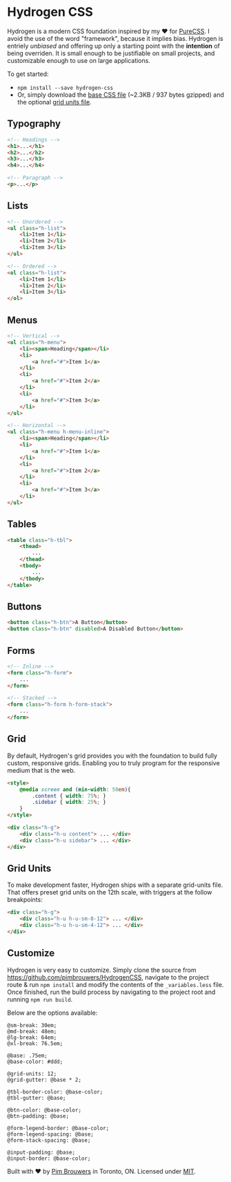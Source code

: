 # Hydrogen CSS

Hydrogen is a modern CSS foundation inspired by my ♥ for [PureCSS](https://purecss.io/). I avoid the use of the word "framework", because it implies bias. Hydrogen is entriely _unbiased_ and offering up only a starting point with the **intention** of being overriden. It is small enough to be justifiable on small projects, and customizable enough to use on large applications.

To get started:

- `npm install --save hydrogen-css`
- Or, simply download the [base CSS file](https://raw.githubusercontent.com/pimbrouwers/HydrogenCSS/master/dist/hydrogen.min.css) (~2.3KB / 937 bytes gzipped) and the optional [grid units file](https://raw.githubusercontent.com/pimbrouwers/HydrogenCSS/master/dist/hydrogen.grid-units.min.css).


## Typography

```html
<!-- Headings -->
<h1>...</h1>
<h2>...</h2>
<h3>...</h3>
<h4>...</h4>

<!-- Paragraph -->
<p>...</p>
```

## Lists
```html
<!-- Unordered -->
<ul class="h-list">
    <li>Item 1</li>
    <li>Item 2</li>
    <li>Item 3</li>
</ul> 

<!-- Ordered --> 
<ol class="h-list"> 
    <li>Item 1</li> 
    <li>Item 2</li>
    <li>Item 3</li>
</ol> 
```

## Menus
```html
<!-- Vertical -->
<ul class="h-menu">
    <li><span>Heading</span></li>
    <li>
        <a href="#">Item 1</a>
    </li>
    <li>
        <a href="#">Item 2</a>
    </li>
    <li>
        <a href="#">Item 3</a>
    </li>
</ul>

<!-- Horizontal -->
<ul class="h-menu h-menu-inline">
    <li><span>Heading</span></li>
    <li>
        <a href="#">Item 1</a>
    </li>
    <li>
        <a href="#">Item 2</a>
    </li>
    <li>
        <a href="#">Item 3</a>
    </li>
</ul>
```

## Tables
```html
<table class="h-tbl">
    <thead> 
        ... 
    </thead> 
    <tbody> 
        ... 
    </tbody> 
</table>
```


## Buttons
```html
<button class="h-btn">A Button</button> 
<button class="h-btn" disabled>A Disabled Button</button> 
```


## Forms
```html
<!-- Inline --> 
<form class="h-form"> 
    ... 
</form> 

<!-- Stacked --> 
<form class="h-form h-form-stack"> 
    ... 
</form>
```


## Grid

By default, Hydrogen's grid provides you with the foundation to build fully custom, responsive grids. Enabling you to truly program for the responsive medium that is the web.

```html
<style> 
    @media screen and (min-width: 50em){ 
        .content { width: 75%; } 
        .sidebar { width: 25%; } 
    } 
</style> 

<div class="h-g"> 
    <div class="h-u content"> ... </div> 
    <div class="h-u sidebar"> ... </div> 
</div>
```


## Grid Units

To make development faster, Hydrogen ships with a separate grid-units file. That offers preset grid units on the 12th scale, with triggers at the follow breakpoints:

``` html
<div class="h-g"> 
    <div class="h-u h-u-sm-8-12"> ... </div> 
    <div class="h-u h-u-sm-4-12"> ... </div> 
</div> 
```

## Customize

Hydrogen is very easy to customize. Simply clone the source from https://github.com/pimbrouwers/HydrogenCSS, navigate to the project route & run `npm install` and modify the contents of the `_variables.less` file. Once finished, run the build process by navigating to the project root and running `npm run build`. 

Below are the options available:

```less
@sm-break: 30em;
@md-break: 48em;
@lg-break: 64em;
@xl-break: 76.5em;

@base: .75em;
@base-color: #ddd;

@grid-units: 12;
@grid-gutter: @base * 2;

@tbl-border-color: @base-color;
@tbl-gutter: @base;

@btn-color: @base-color;
@btn-padding: @base;

@form-legend-border: @base-color;
@form-legend-spacing: @base;
@form-stack-spacing: @base;

@input-padding: @base;
@input-border: @base-color;
```

Built with ♥ by [Pim Brouwers](https://github.com/pimbrouwers) in Toronto, ON. Licensed under [MIT](https://github.com/pimbrouwers/HydrogenCSS/blob/master/LICENSE).
